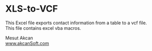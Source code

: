 # XLS-to-VCF
This Excel file exports contact information from a table to a vcf file.<br/>
This file contains excel vba macros.

Mesut Akcan<br/>
www.akcanSoft.com
